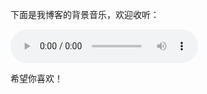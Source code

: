 <p>下面是我博客的背景音乐，欢迎收听：</p>
<audio controls>
  <source src="https://Seing-ji.github.io/BVZ_Audio_for_editing/" type="audio/mpeg">
  您的浏览器不支持音频播放。
</audio>
<p>希望你喜欢！</p>
